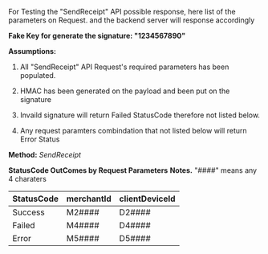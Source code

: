 For Testing the "SendReceipt" API possible response, here list of the parameters on Request. and the backend server will response accordingly

**Fake Key for generate the signature: "1234567890"**

**Assumptions:**

1. All "SendReceipt" API Request's required parameters has been populated.

2. HMAC has been generated on the payload and been put on the signature 

3. Invaild signature will return Failed StatusCode therefore not listed below.

4. Any request paramters combindation that not listed below will return Error Status

**Method:** *SendReceipt*

**StatusCode OutComes by Request Parameters**
**Notes.**
"####" means any 4 charaters 

StatusCode | merchantId | clientDeviceId 
-----------|------------|----------------
Success | M2#### | D2#### 
Failed  | M4#### | D4#### 
Error   | M5#### | D5####
